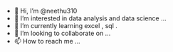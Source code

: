 - 👋 Hi, I’m @neethu310
- 👀 I’m interested in data analysis and data science ...
- 🌱 I’m currently learning excel , sql .
- 💞️ I’m looking to collaborate on ...
- 📫 How to reach me ...

<!---
neethu310/neethu310 is a ✨ special ✨ repository because its `README.md` (this file) appears on your GitHub profile.
You can click the Preview link to take a look at your changes.
--->
